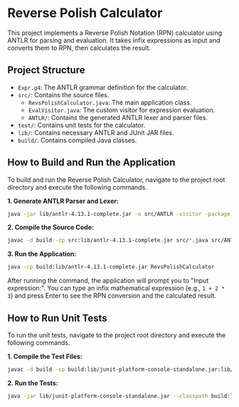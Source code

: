 # Reverse Polish Calculator

This project implements a Reverse Polish Notation (RPN) calculator using ANTLR for parsing and evaluation. It takes infix expressions as input and converts them to RPN, then calculates the result.

## Project Structure

-   `Expr.g4`: The ANTLR grammar definition for the calculator.
-   `src/`: Contains the source files.
    -   `RevsPolishCalculator.java`: The main application class.
    -   `EvalVisitor.java`: The custom visitor for expression evaluation.
    -   `ANTLR/`: Contains the generated ANTLR lexer and parser files.
-   `test/`: Contains unit tests for the calculator.
-   `lib/`: Contains necessary ANTLR and JUnit JAR files.
-   `build/`: Contains compiled Java classes.

## How to Build and Run the Application

To build and run the Reverse Polish Calculator, navigate to the project root directory and execute the following commands.

**1. Generate ANTLR Parser and Lexer:**
```bash
java -jar lib/antlr-4.13.1-complete.jar -o src/ANTLR -visitor -package ANTLR Expr.g4
```

**2. Compile the Source Code:**
```bash
javac -d build -cp src:lib/antlr-4.13.1-complete.jar src/*.java src/ANTLR/*.java
```

**3. Run the Application:**
```bash
java -cp build:lib/antlr-4.13.1-complete.jar RevsPolishCalculator
```
After running the command, the application will prompt you to "Input expression:". You can type an infix mathematical expression (e.g., `1 + 2 * 3`) and press Enter to see the RPN conversion and the calculated result.

## How to Run Unit Tests

To run the unit tests, navigate to the project root directory and execute the following commands.

**1. Compile the Test Files:**
```bash
javac -d build -cp build:lib/junit-platform-console-standalone.jar:lib/antlr-4.13.1-complete.jar test/UnitTest.java
```

**2. Run the Tests:**
```bash
java -jar lib/junit-platform-console-standalone.jar --classpath build:lib/antlr-4.13.1-complete.jar --select-class UnitTest
```
